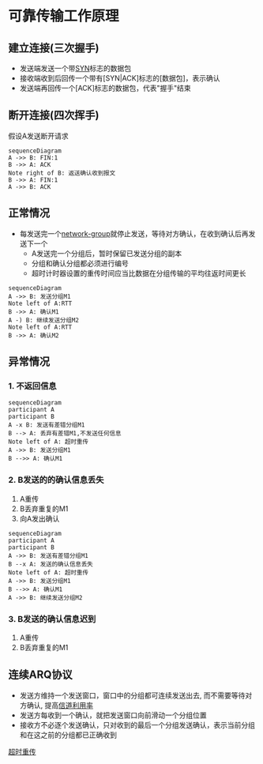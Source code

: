# 可靠传输工作原理

## 建立连接(三次握手)

- 发送端发送一个带[SYN](tcp-message-header-sturture.md#syn)标志的数据包
- 接收端收到后回传一个带有[SYN|ACK]标志的[数据包]，表示确认
- 发送端再回传一个[ACK]标志的数据包，代表"握手"结束

## 断开连接(四次挥手)

假设A发送断开请求

```mermaid
sequenceDiagram
A ->> B: FIN:1
B ->> A: ACK
Note right of B: 返送确认收到报文
B ->> A: FIN:1
A ->> B: ACK
```

## 正常情况

- 每发送完一个[network-group](network-group.md)就停止发送，等待对方确认，在收到确认后再发送下一个
  - A发送完一个分组后，暂时保留已发送分组的副本
  - 分组和确认分组都必须进行编号
  - 超时计时器设置的重传时间应当比数据在分组传输的平均往返时间更长

```mermaid
sequenceDiagram
A ->> B: 发送分组M1
Note left of A:RTT 
B ->> A: 确认M1
A -) B: 继续发送分组M2
Note left of A:RTT 
B ->> A: 确认M2
```

## 异常情况

### 1. 不返回信息

```mermaid
sequenceDiagram
participant A 
participant B
A -x B: 发送有差错分组M1
B --> A: 丢弃有差错M1,不发送任何信息
Note left of A: 超时重传
A ->> B: 发送分组M1
B -->> A: 确认M1
```

### 2. B发送的的确认信息丢失

1. A重传
2. B丢弃重复的M1
3. 向A发出确认

```mermaid
sequenceDiagram
participant A 
participant B
A ->> B: 发送有差错分组M1
B --x A: 发送的确认信息丢失
Note left of A: 超时重传
A ->> B: 发送分组M1
B -->> A: 确认M1
A ->> B: 继续发送分组M2
```

### 3. B发送的确认信息迟到 

1. A重传
2. B丢弃重复的M1

## 连续ARQ协议

- 发送方维持一个发送窗口，窗口中的分组都可连续发送出去, 而不需要等待对方确认, 提高[信道利用率](信道利用率.md)
- 发送方每收到一个确认，就把发送窗口向前滑动一个分组位置
- 接收方不必逐个发送确认，只对收到的最后一个分组发送确认，表示当前分组和在这之前的分组都已正确收到

[超时重传](超时重传.md)